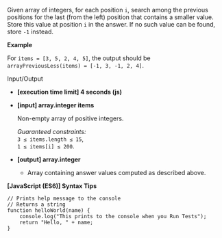 Given array of integers, for each position `i`, search among the previous positions for
the last (from the left) position that contains a smaller value. Store this value at
position `i` in the answer. If no such value can be found, store `-1` instead.

**Example**

For `items = [3, 5, 2, 4, 5]`, the output should be  
`arrayPreviousLess(items) = [-1, 3, -1, 2, 4]`.

Input/Output

- **\[execution time limit\] 4 seconds (js)**

- **\[input\] array.integer items**

  Non-empty array of positive integers.

  _Guaranteed constraints:_  
  `3 ≤ items.length ≤ 15`,  
  `1 ≤ items[i] ≤ 200`.

- **\[output\] array.integer**

  - Array containing answer values computed as described above.

**\[JavaScript (ES6)\] Syntax Tips**

    // Prints help message to the console
    // Returns a string
    function helloWorld(name) {
        console.log("This prints to the console when you Run Tests");
        return "Hello, " + name;
    }
